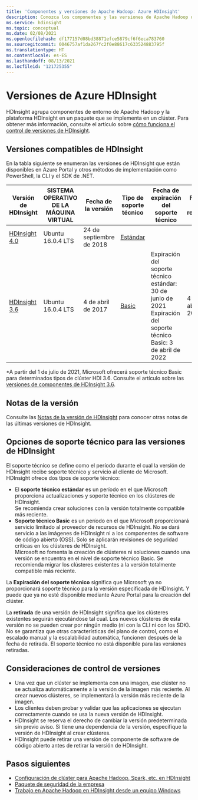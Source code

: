 ```yaml
---
title: 'Componentes y versiones de Apache Hadoop: Azure HDInsight'
description: Conozca los componentes y las versiones de Apache Hadoop disponibles en Azure HDInsight.
ms.service: hdinsight
ms.topic: conceptual
ms.date: 02/08/2021
ms.openlocfilehash: df177157d08bd38871efce5879cf6f6eca783760
ms.sourcegitcommit: 0046757af1da267fc2f0e88617c633524883795f
ms.translationtype: HT
ms.contentlocale: es-ES
ms.lasthandoff: 08/13/2021
ms.locfileid: "121725355"
---
```

# <a name="azure-hdinsight-versions"></a>Versiones de Azure HDInsight

HDInsight agrupa componentes de entorno de Apache Hadoop y la plataforma HDInsight en un paquete que se implementa en un clúster. Para obtener más información, consulte el artículo sobre [cómo funciona el control de versiones de HDInsight](hdinsight-overview-versioning.md).

## <a name="supported-hdinsight-versions"></a>Versiones compatibles de HDInsight

En la tabla siguiente se enumeran las versiones de HDInsight que están disponibles en Azure Portal y otros métodos de implementación como PowerShell, la CLI y el SDK de .NET.

| Versión de HDInsight | SISTEMA OPERATIVO DE LA MÁQUINA VIRTUAL | Fecha de la versión| Tipo de soporte técnico | Fecha de expiración del soporte técnico | Fecha de retirada | Alta disponibilidad |
| --- | --- | --- | --- | --- | --- | ---|
| [HDInsight 4.0](hdinsight-40-component-versioning.md) |Ubuntu 16.0.4 LTS |24 de septiembre de 2018 | [Estándar](hdinsight-component-versioning.md#support-options-for-hdinsight-versions) | | |Sí |
| [HDInsight 3.6](hdinsight-36-component-versioning.md) |Ubuntu 16.0.4 LTS |4 de abril de 2017      | [Basic](hdinsight-component-versioning.md#support-options-for-hdinsight-versions) | Expiración del soporte técnico estándar: 30 de junio de 2021 <br> Expiración del soporte técnico Basic: 3 de abril de 2022 |4 de abril de 2022 |Sí |

*A partir del 1 de julio de 2021, Microsoft ofrecerá soporte técnico Basic para determinados tipos de clúster HDI 3.6. Consulte el artículo sobre las [versiones de componentes de HDInsight 3.6](hdinsight-36-component-versioning.md).

## <a name="release-notes"></a>Notas de la versión

Consulte las [Notas de la versión de HDInsight](hdinsight-release-notes.md) para conocer otras notas de las últimas versiones de HDInsight.

## <a name="support-options-for-hdinsight-versions"></a>Opciones de soporte técnico para las versiones de HDInsight

El soporte técnico se define como el período durante el cual la versión de HDInsight recibe soporte técnico y servicio al cliente de Microsoft. HDInsight ofrece dos tipos de soporte técnico: 
- El **soporte técnico estándar** es un período en el que Microsoft proporciona actualizaciones y soporte técnico en los clústeres de HDInsight.  
    Se recomienda crear soluciones con la versión totalmente compatible más reciente. 
- **Soporte técnico Basic** es un período en el que Microsoft proporcionará servicio limitado al proveedor de recursos de HDInsight. No se dará servicio a las imágenes de HDInsight ni a los componentes de software de código abierto (OSS).   Solo se aplicarán revisiones de seguridad críticas en los clústeres de HDInsight.  
  Microsoft no fomenta la creación de clústeres ni soluciones cuando una versión se encuentra en el nivel de soporte técnico Basic. Se recomienda migrar los clústeres existentes a la versión totalmente compatible más reciente. 

La **Expiración del soporte técnico** significa que Microsoft ya no proporcionará soporte técnico para la versión especificada de HDInsight. Y puede que ya no esté disponible mediante Azure Portal para la creación del clúster.

La **retirada** de una versión de HDInsight significa que los clústeres existentes seguirán ejecutándose tal cual. Los nuevos clústeres de esta versión no se pueden crear por ningún medio (ni con la CLI ni con los SDK). No se garantiza que otras características del plano de control, como el escalado manual y la escalabilidad automática, funcionen después de la fecha de retirada. El soporte técnico no está disponible para las versiones retiradas.

## <a name="versioning-considerations"></a>Consideraciones de control de versiones
- Una vez que un clúster se implementa con una imagen, ese clúster no se actualiza automáticamente a la versión de la imagen más reciente. Al crear nuevos clústeres, se implementará la versión más reciente de la imagen.
- Los clientes deben probar y validar que las aplicaciones se ejecutan correctamente cuando se usa la nueva versión de HDInsight.
- HDInsight se reserva el derecho de cambiar la versión predeterminada sin previo aviso. Si tiene una dependencia de la versión, especifique la versión de HDInsight al crear clústeres.
- HDInsight puede retirar una versión de componente de software de código abierto antes de retirar la versión de HDInsight.

## <a name="next-steps"></a>Pasos siguientes

- [Configuración de clúster para Apache Hadoop, Spark, etc. en HDInsight](hdinsight-hadoop-provision-linux-clusters.md)
- [Paquete de seguridad de la empresa](./enterprise-security-package.md)
- [Trabajo en Apache Hadoop en HDInsight desde un equipo Windows](hdinsight-hadoop-windows-tools.md)
